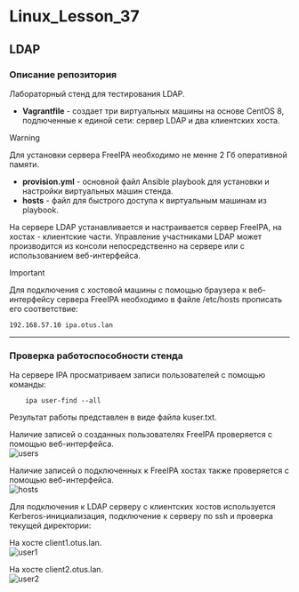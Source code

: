 # Linux_Lesson_37
## LDAP
### Описание репозитория
Лабораторный стенд для тестирования LDAP.

- **Vagrantfile** - создает три виртуальных машины на основе CentOS 8, подлюченные к единой сети: сервер LDAP и два клиентских хоста.  
> [!WARNING]
> Для установки сервера FreeIPA необходимо не менне 2 Гб оперативной памяти.  
- **provision.yml** - основной файл Ansible playbook для установки и настройки виртуальных машин стенда.  
- **hosts** - файл для быстрого доступа к виртуальным машинам из playbook.

На сервере LDAP устанавливается и настраивается сервер FreeIPA, на хостах - клиентские части. Управление участниками LDAP может производится из консоли непосредственно на сервере или с использованием веб-интерфейса.
> [!IMPORTANT]
> Для подключения с хостовой машины с помощью браузера к веб-интерфейсу сервера FreeIPA необходимо в файле /etc/hosts прописать его соответствие:
> 
    192.168.57.10 ipa.otus.lan

---

### Проверка работоспособности стенда
На сервере IPA просматриваем записи пользователей с помощью команды:  

        ipa user-find --all

Результат работы представлен в виде файла kuser.txt.

Наличие записей о созданных пользователях FreeIPA проверяется с помощью веб-интерфейса.   
![users](https://github.com/darknetworm/Linux_Lesson_37/assets/82410807/e7471801-0f7a-404a-8bec-b1693d97b8c9)

Наличие записей о подключенных к FreeIPA хостах также проверяется с помощью веб-интерфейса.  
![hosts](https://github.com/darknetworm/Linux_Lesson_37/assets/82410807/c0314c21-52f0-41fc-831b-ee5c2c67479b)

Для подключения к LDAP серверу с клиентских хостов используется Kerberos-инициализация, подключение к серверу по ssh и проверка текущей директории:  

На хосте client1.otus.lan.  
![user1](https://github.com/darknetworm/Linux_Lesson_37/assets/82410807/623793f0-a7b3-4316-88d1-f5f29a68b573)

На хосте client2.otus.lan.  
![user2](https://github.com/darknetworm/Linux_Lesson_37/assets/82410807/e2314ed4-3ee0-45f2-96ac-b05360556a2d)
